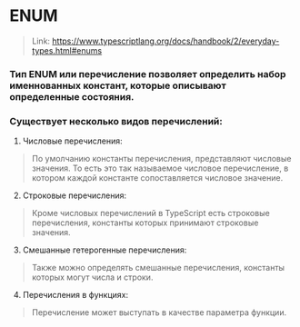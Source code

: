# ENUM
> Link: https://www.typescriptlang.org/docs/handbook/2/everyday-types.html#enums

### Тип ENUM или перечисление позволяет определить набор именнованных констант, которые описывают определенные состояния.

### Существует несколько видов перечислений:
1. Числовые перечисления:
> По умолчанию константы перечисления, представляют числовые значения. То есть это так называемое числовое перечисление, в котором каждой константе сопоставляется числовое значение.
2. Строковые перечисления:
> Кроме числовых перечислений в TypeScript есть строковые перечисления, константы которых принимают строковые значения.
3. Смешанные гетерогенные перечисления:
> Также можно определять смешанные перечисления, константы которых могут числа и строки.
4. Перечисления в функциях:
> Перечисление может выступать в качестве параметра функции.
